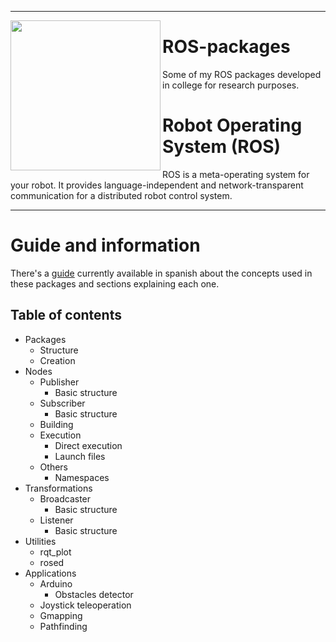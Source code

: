 ---
<img align="left" src="https://upload.wikimedia.org/wikipedia/commons/thumb/1/15/Robot_Operating_System_logo.svg/1200px-Robot_Operating_System_logo.svg.png" width="240px">

# ROS-packages
Some of my ROS packages developed in college for research purposes.

# Robot Operating System (ROS)
ROS is a meta-operating system for your robot.  It provides
language-independent and network-transparent communication for a
distributed robot control system.

----
# Guide and information
There's a [guide](https://github.com/hunsrus/ROS-packages/blob/main/Gu%C3%ADa%20(Espa%C3%B1ol).pdf) currently available in spanish about the concepts used in these packages and sections explaining each one.
## Table of contents
- Packages
  - Structure
  - Creation
- Nodes
  - Publisher
    - Basic structure
  - Subscriber
    - Basic structure
  - Building
  - Execution
    - Direct execution
    - Launch files
  - Others
    - Namespaces
- Transformations
  - Broadcaster
    - Basic structure
  - Listener
    - Basic structure
- Utilities
  - rqt_plot
  - rosed
- Applications
  - Arduino
    - Obstacles detector
  - Joystick teleoperation
  - Gmapping
  - Pathfinding
